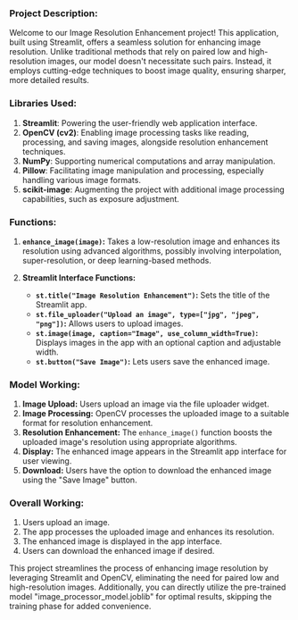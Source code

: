 ### Project Description:
Welcome to our Image Resolution Enhancement project! This application, built using Streamlit, offers a seamless solution for enhancing image resolution. Unlike traditional methods that rely on paired low and high-resolution images, our model doesn't necessitate such pairs. Instead, it employs cutting-edge techniques to boost image quality, ensuring sharper, more detailed results.

### Libraries Used:
1. **Streamlit**: Powering the user-friendly web application interface.
2. **OpenCV (cv2)**: Enabling image processing tasks like reading, processing, and saving images, alongside resolution enhancement techniques.
3. **NumPy**: Supporting numerical computations and array manipulation.
4. **Pillow**: Facilitating image manipulation and processing, especially handling various image formats.
5. **scikit-image**: Augmenting the project with additional image processing capabilities, such as exposure adjustment.

### Functions:
1. **`enhance_image(image)`:** Takes a low-resolution image and enhances its resolution using advanced algorithms, possibly involving interpolation, super-resolution, or deep learning-based methods.

2. **Streamlit Interface Functions:**
   - **`st.title("Image Resolution Enhancement")`:** Sets the title of the Streamlit app.
   - **`st.file_uploader("Upload an image", type=["jpg", "jpeg", "png"])`:** Allows users to upload images.
   - **`st.image(image, caption="Image", use_column_width=True)`:** Displays images in the app with an optional caption and adjustable width.
   - **`st.button("Save Image")`:** Lets users save the enhanced image.

### Model Working:
1. **Image Upload:** Users upload an image via the file uploader widget.
2. **Image Processing:** OpenCV processes the uploaded image to a suitable format for resolution enhancement.
3. **Resolution Enhancement:** The `enhance_image()` function boosts the uploaded image's resolution using appropriate algorithms.
4. **Display:** The enhanced image appears in the Streamlit app interface for user viewing.
5. **Download:** Users have the option to download the enhanced image using the "Save Image" button.

### Overall Working:
1. Users upload an image.
2. The app processes the uploaded image and enhances its resolution.
3. The enhanced image is displayed in the app interface.
4. Users can download the enhanced image if desired.

This project streamlines the process of enhancing image resolution by leveraging Streamlit and OpenCV, eliminating the need for paired low and high-resolution images. Additionally, you can directly utilize the pre-trained model "image_processor_model.joblib" for optimal results, skipping the training phase for added convenience.
